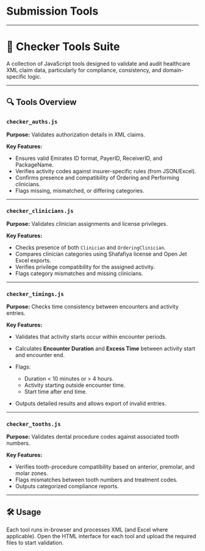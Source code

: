 # Submission Tools
---

# 🦷 Checker Tools Suite

A collection of JavaScript tools designed to validate and audit healthcare XML claim data, particularly for compliance, consistency, and domain-specific logic.

---

## 🔍 Tools Overview

### `checker_auths.js`

**Purpose:**
Validates authorization details in XML claims.

**Key Features:**

* Ensures valid Emirates ID format, PayerID, ReceiverID, and PackageName.
* Verifies activity codes against insurer-specific rules (from JSON/Excel).
* Confirms presence and compatibility of Ordering and Performing clinicians.
* Flags missing, mismatched, or differing categories.

---

### `checker_clinicians.js`

**Purpose:**
Validates clinician assignments and license privileges.

**Key Features:**

* Checks presence of both `Clinician` and `OrderingClinician`.
* Compares clinician categories using Shafafiya license and Open Jet Excel exports.
* Verifies privilege compatibility for the assigned activity.
* Flags category mismatches and missing clinicians.

---

### `checker_timings.js`

**Purpose:**
Checks time consistency between encounters and activity entries.

**Key Features:**

* Validates that activity starts occur within encounter periods.
* Calculates **Encounter Duration** and **Excess Time** between activity start and encounter end.
* Flags:

  * Duration < 10 minutes or > 4 hours.
  * Activity starting outside encounter time.
  * Start time after end time.
* Outputs detailed results and allows export of invalid entries.

---

### `checker_tooths.js`

**Purpose:**
Validates dental procedure codes against associated tooth numbers.

**Key Features:**

* Verifies tooth-procedure compatibility based on anterior, premolar, and molar zones.
* Flags mismatches between tooth numbers and treatment codes.
* Outputs categorized compliance reports.

---

## 🛠 Usage

Each tool runs in-browser and processes XML (and Excel where applicable). Open the HTML interface for each tool and upload the required files to start validation.
